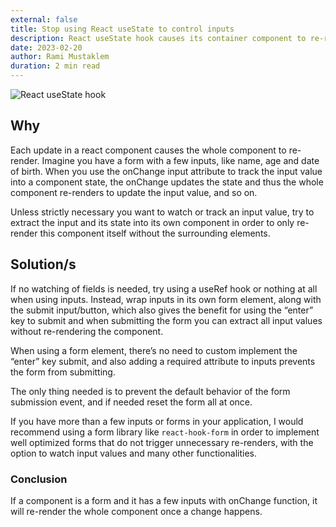 ```yaml
---
external: false
title: Stop using React useState to control inputs
description: React useState hook causes its container component to re-render on every change, and that's what happens when an input is controlled by a useState and onChange
date: 2023-02-20
author: Rami Mustaklem
duration: 2 min read
---
```


![React useState hook](/images/blog/ferenc-almasi-ayjnmG4oUX4-unsplash.jpg)

## Why

Each update in a react component causes the whole component to re-render. Imagine you have a form with a few inputs, like name, age and date of birth. When you use the onChange input attribute to track the input value into a component state, the onChange updates the state and thus the whole component re-renders to update the input value, and so on.

Unless strictly necessary you want to watch or track an input value, try to extract the input and its state into its own component in order to only re-render this component itself without the surrounding elements.

## Solution/s

If no watching of fields is needed, try using a useRef hook or nothing at all when using inputs. Instead, wrap inputs in its own form element, along with the submit input/button, which also gives the benefit for using the “enter” key to submit and when submitting the form you can extract all input values without re-rendering the component.

When using a form element, there’s no need to custom implement the “enter” key submit, and also adding a required attribute to inputs prevents the form from submitting.

The only thing needed is to prevent the default behavior of the form submission event, and if needed reset the form all at once.

If you have more than a few inputs or forms in your application, I would recommend using a form library like `react-hook-form` in order to implement well optimized forms that do not trigger unnecessary re-renders, with the option to watch input values and many other functionalities.

### Conclusion

If a component is a form and it has a few inputs with onChange function, it will re-render the whole component once a change happens.
